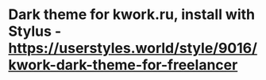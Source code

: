 # Dark theme for kwork.ru, install with Stylus - https://userstyles.world/style/9016/kwork-dark-theme-for-freelancer
